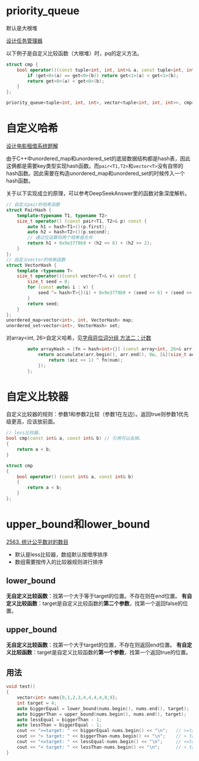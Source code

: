 # priority_queue
默认是大根堆

[设计任务管理器](https://leetcode.cn/problems/design-task-manager/description/?envType=problem-list-v2&envId=Ma4Djko1)

以下例子是自定义比较函数（大根堆）时，pq的定义方法。
```c++
struct cmp {
	bool operator()(const tuple<int, int, int>& a, const tuple<int, int, int>& b) const {
		if (get<0>(a) == get<0>(b)) return get<1>(a) < get<1>(b);
		return get<0>(a) < get<0>(b);
	}
};

priority_queue<tuple<int, int, int>, vector<tuple<int, int, int>>, cmp> pq;
```

# 自定义哈希

[设计电影租借系统题解](https://leetcode.cn/problems/design-movie-rental-system/solutions/846541/she-ji-dian-ying-zu-jie-xi-tong-by-leetc-dv3z/?envType=problem-list-v2&envId=Ma4Djko1)

由于C++中unordered_map和unordered_set的底层数据结构都是hash表，因此这俩都是需要key类型实现hash函数。而`pair<T1,T2>`和`vector<T>`没有自带的hash函数。因此需要在构造unordered_map和unordered_set的时候传入一个hash函数。

关于以下实现成立的原理，可以参考DeepSeekAnswer里的函数对象深度解析。
```c++
// 自定义pair的哈希函数
struct PairHash {
	template<typename T1, typename T2>
	size_t operator() (const pair<T1, T2>& p) const {
		auto h1 = hash<T1>()(p.first);
		auto h2 = hash<T2>()(p.second);
		// 通过位运算将两个哈希值合并
		return h1 + 0x9e3779b9 + (h2 << 6) + (h2 >> 2);
	}
};
// 自定义vector的哈希函数
struct VectorHash {
	template <typename T>
	size_t operator()(const vector<T>& v) const {
		size_t seed = 0;
		for (const auto& i : v) {
			seed ^= hash<T>{}(i) + 0x9e3779b9 + (seed << 6) + (seed >> 2);
		}
		return seed;
	}
};
unordered_map<vector<int>, int, VectorHash> map;
unordered_set<vector<int>, VectorHash> set;
```

对array<int, 26>自定义哈希，见[字母异位词分组 方法二：计数](https://leetcode.cn/problems/group-anagrams/solutions/520469/zi-mu-yi-wei-ci-fen-zu-by-leetcode-solut-gyoc/?envType=problem-list-v2&envId=2cktkvj)
```c++
        auto arrayHash = [fn = hash<int>{}] (const array<int, 26>& arr) -> size_t {
            return accumulate(arr.begin(), arr.end(), 0u, [&](size_t acc, int num) {
                return (acc << 1) ^ fn(num);
            });
        };
```

# 自定义比较器

自定义比较器的规则：参数1和参数2比较（参数1在左边）。返回true则参数1优先级更高，应该放前面。
```c++
// less比较器，
bool cmp(const int& a, const int& b) // 引用可以去掉。
{
    return a < b;
}

struct cmp
{
    bool operator() (const int& a, const int& b)
    {
        return a < b;
    }
};
```

# upper_bound和lower_bound

[2563. 统计公平数对的数目](https://leetcode.cn/problems/count-the-number-of-fair-pairs/description/?envType=daily-question)

* 默认是less比较器，数组默认按增序排序
* 数组需要按传入的比较器规则进行排序

## lower_bound

**无自定义比较函数**：找第一个大于等于target的位置。不存在则在end位置。
**有自定义比较函数**：target是自定义比较函数的**第二个参数**，找第一个返回false的位置。

## upper_bound

**无自定义比较函数**：找第一个大于target的位置，不存在则返回end位置。
**有自定义比较函数**：target是自定义比较函数的**第一个参数**，找第一个返回true的位置。

## 用法

```c++
void test()
{
    vector<int> nums{0,1,2,3,4,4,4,4,8,9};
    int target = 4;
    auto biggerEqual = lower_bound(nums.begin(), nums.end(), target);
    auto biggerThan = upper_bound(nums.begin(), nums.end(), target);
    auto lessEqual = biggerThan - 1;
    auto lessThan = biggerEqual - 1;
    cout << ">=target: " << biggerEqual-nums.begin() << "\n";   // >=target: 4
    cout << "> target: " << biggerThan-nums.begin() << "\n";    // > target: 8
    cout << "<=target: " << lessEqual-nums.begin() << "\n";     // <=target: 7
    cout << "< target: " << lessThan-nums.begin() << "\n";      // < target: 3
}
```